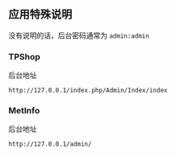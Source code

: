 ## 应用特殊说明

没有说明的话，后台密码通常为 `admin:admin`

### TPShop

后台地址

```
http://127.0.0.1/index.php/Admin/Index/index
```

### MetInfo

后台地址

```
http://127.0.0.1/admin/
```

